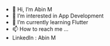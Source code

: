 - 👋 Hi, I’m Abin M
- 👀 I’m interested in App Development
- 🌱 I’m currently learning Flutter
- 📫 How to reach me ...
- LinkedIn : Abin M

<!---
abin-m/abin-m is a ✨ special ✨ repository because its `README.md` (this file) appears on your GitHub profile.
You can click the Preview link to take a look at your changes.
--->
